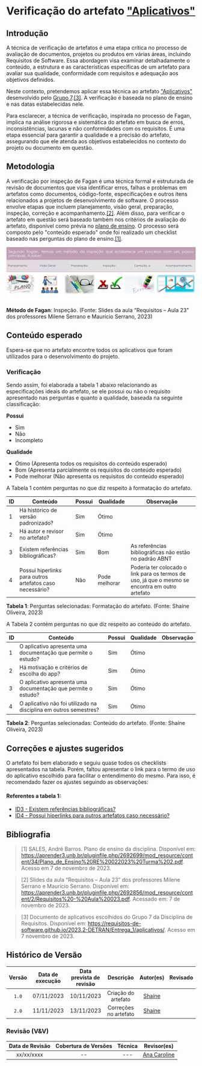 # Verificação do artefato ["Aplicativos"](https://requisitos-de-software.github.io/2023.2-DETRAN/Entrega_1/aplicativos/)

## Introdução

A técnica de verificação de artefatos é uma etapa crítica no processo de avaliação de documentos, projetos ou produtos em várias áreas, incluindo Requisitos de Software. Essa abordagem visa examinar detalhadamente o conteúdo, a estrutura e as características específicas de um artefato para avaliar sua qualidade, conformidade com requisitos e adequação aos objetivos definidos.

Neste contexto, pretendemos aplicar essa técnica ao artefato ["Aplicativos"](https://requisitos-de-software.github.io/2023.2-DETRAN/Entrega_1/aplicativos/) desenvolvido pelo [Grupo 7](https://requisitos-de-software.github.io/2023.2-DETRAN/).<a id="a" href="#aa">[3]</a>. A verificação é baseada no plano de ensino e nas datas estabelecidas nele.

Para esclarecer, a técnica de verificação, inspirada no processo de Fagan, implica na análise rigorosa e sistemática do artefato em busca de erros, inconsistências, lacunas e não conformidades com os requisitos. É uma etapa essencial para garantir a qualidade e a precisão do artefato, assegurando que ele atenda aos objetivos estabelecidos no contexto do projeto ou documento em questão.

## Metodologia

A verificação por inspeção de Fagan é uma técnica formal e estruturada de revisão de documentos que visa identificar erros, falhas e problemas em artefatos como documentos, código-fonte, especificações e outros itens relacionados a projetos de desenvolvimento de software. O processo envolve etapas que incluem planejamento, visão geral, preparação, inspeção, correção e acompanhamento.<a id="a" href="#aa">[2]</a>. Além disso, para verificar o artefato em questão será baseado também nos critérios de avaliação do artefato, disponível como prévia no [plano de ensino](https://aprender3.unb.br/pluginfile.php/2692699/mod_resource/content/34/Plano_de_Ensino%20RE%20022023%20Turma%202.pdf).
O processo será composto pelo "conteúdo esperado" onde foi realizado um checklist baseado nas perguntas do plano de ensino.<a id="a" href="#aa">[1]</a>.

![Inspeção Fagan](../Fagan.png)

<b>Método de Fagan</b>: Inspeção. (Fonte: Slides da aula “Requisitos – Aula 23” dos professores Milene Serrano e Maurício Serrano, 2023)

## Conteúdo esperado

Espera-se que no artefato encontre todos os aplicativos que foram utilizados para o desenvolvimento do projeto.

### Verificação

Sendo assim, foi elaborada a tabela 1 abaixo relacionando as especificações ideais do artefato, se ele possui ou não o requisito apresentado nas perguntas e quanto a qualidade, baseada na seguinte classificação:

**Possui**

- Sim
- Não
- Incompleto

**Qualidade**

- Ótimo (Apresenta todos os requisitos do conteúdo esperado)
- Bom (Apresenta parcialmente os requisitos do conteúdo esperado)
- Pode melhorar (Não apresenta os requisitos do conteúdo esperado)

A Tabela 1 contém perguntas no que diz respeito à formatação do artefato. 

| ID  | Conteúdo                                                          | Possui | Qualidade     | Observação                                                                                      |
| --- | ----------------------------------------------------------------- | ------ | ------------- | ----------------------------------------------------------------------------------------------- |
| 1   | Há histórico de versão padronizado?                               | Sim    | Ótimo         |                                                                                                 |
| 2   | Há autor e revisor no artefato?                                   | Sim    | Ótimo         |                                                                              |                                                                                            |
| 3   | Existem referências bibliográficas?                                | Sim    | Bom           | As referências bibliográficas não estão no padrão ABNT                                                                                                                                       |
| 4  | Possui hiperlinks para outros artefatos caso necessário?          | Não    | Pode melhorar | Poderia ter colocado o link para os termos de uso, já que o mesmo se encontra em outro artefato |

<b>Tabela 1</b>: Perguntas selecionadas: Formatação do artefato. (Fonte: Shaíne Oliveira, 2023)

A Tabela 2 contém perguntas no que diz respeito ao conteúdo do artefato. 

| ID  | Conteúdo                                                          | Possui | Qualidade     | Observação                                                                                      |
| --- | ----------------------------------------------------------------- | ------ | ------------- | ----------------------------------------------------------------------------------------------- |
| 1   | O aplicativo apresenta uma documentação que permite o estudo?     | Sim    | Ótimo         |         
| 2   | Há motivação e critérios de escolha do app?                       | Sim    | Ótimo         |           
| 3   | O aplicativo apresenta uma documentação que permite o estudo?     | Sim    | Ótimo         |     
| 4   | O aplicativo não foi utilizado na disciplina em outros semestres? | Sim    | Ótimo         |                                                                                                 |         

<b>Tabela 2</b>: Perguntas selecionadas: Conteúdo do artefato. (Fonte: Shaíne Oliveira, 2023)

## Correções e ajustes sugeridos

O artefato foi bem elaborado e seguiu quase todos os checklists apresentados na tabela. Porém, faltou apresentar o link para o termo de uso do aplicativo escolhido para facilitar o entendimento do mesmo.
Para isso, é recomendado fazer os ajustes seguindo as observações:
#### Referentes a tabela 1:
- [ID3 - Existem referências bibliográficas?](#verificacao)
- [ID4 - Possui hiperlinks para outros artefatos caso necessário?](#verificacao)



## Bibliografia

> [1] SALES, André Barros. Plano de ensino da disciplina. Disponível em: https://aprender3.unb.br/pluginfile.php/2692699/mod_resource/content/34/Plano_de_Ensino%20RE%20022023%20Turma%202.pdf. Acesso em 7 de novembro de 2023.

> [2] Slides da aula “Requisitos – Aula 23” dos professores Milene Serrano e Maurício Serrano. Disponível em: https://aprender3.unb.br/pluginfile.php/2692856/mod_resource/content/2/Requisitos%20-%20Aula%20023.pdf. Acessado em: 7 de novembro de 2023.

> [3] Documento de aplicativos escolhidos do Grupo 7 da Disciplina de Requisitos. Disponível em: <https://requisitos-de-software.github.io/2023.2-DETRAN/Entrega_1/aplicativos/>. Acesso em 7 novembro de 2023.


## Histórico de Versão

| Versão | Data de execução | Data prevista de revisão |             Descrição             |                      Autor(es)                       |                     Revisado                      |
| :----: | :--------------: | :-------------: | :-------------------------------: | :--------------------------------------------------: | :--------------------------------------------------: |
| `1.0`  |    07/11/2023    |   10/11/2023    | Criação do artefato |   [Shaíne](https://github.com/ShaineOliveira)   | |
| `2.0`  |    11/11/2023    |   13/11/2023    | Correções no artefato |   [Shaíne](https://github.com/ShaineOliveira)   | |


### Revisão (V&V)

| Data de Revisão | Cobertura de Versões  |          Técnica         |                  Revisor(es)                  |
| :------------: | :-------------: | :--------------------------: |  :----------------------------------------: |
|   xx/xx/xxxx   |    --    |   ---    |   [Ana Caroline](https://github.com/anaaroch)    |
